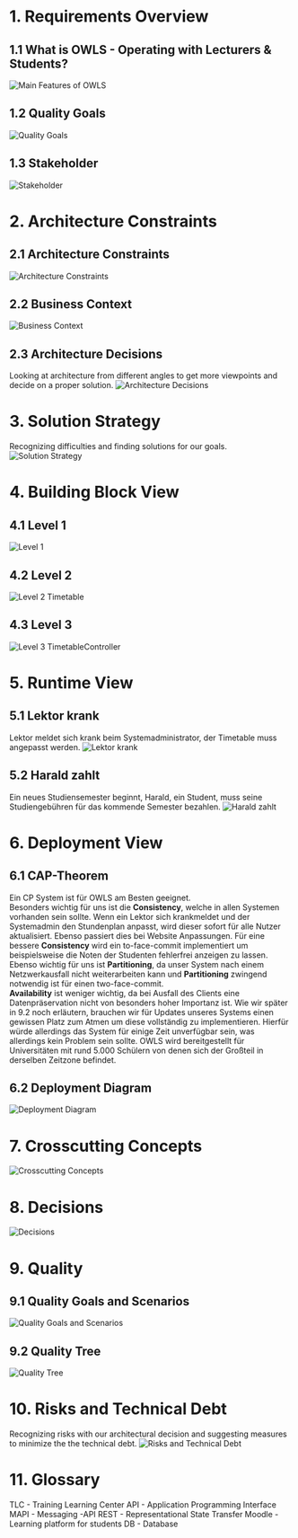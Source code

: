 # 1. Requirements Overview
## 1.1 What is OWLS - Operating with Lecturers & Students?
![Main Features of OWLS](images/main-features.png)
## 1.2 Quality Goals
![Quality Goals](images/quality-goals.png)
## 1.3 Stakeholder
![Stakeholder](images/stakeholder.png)

# 2. Architecture Constraints
## 2.1 Architecture Constraints
![Architecture Constraints](images/architecture_contstraints.png)
## 2.2 Business Context
![Business Context](images/business_context.png)
## 2.3 Architecture Decisions
Looking at architecture from different angles to get more viewpoints and decide on a proper solution.
![Architecture Decisions](images/architecture-decisions.png)

# 3. Solution Strategy
Recognizing difficulties and finding solutions for our goals.
![Solution Strategy](images/solution-strategy.png)

# 4. Building Block View
## 4.1 Level 1
![Level 1](images/Level1.png)
## 4.2 Level 2
![Level 2 Timetable](images/Level2Timetable.png)
## 4.3 Level 3
![Level 3 TimetableController](images/Level3TimetableController.png)

# 5. Runtime View
## 5.1 Lektor krank
Lektor meldet sich krank beim Systemadministrator, der Timetable muss angepasst werden.
![Lektor krank](images/Lektor_krank.png)
## 5.2 Harald zahlt
Ein neues Studiensemester beginnt, Harald, ein Student, muss seine Studiengebühren für das kommende Semester bezahlen.
![Harald zahlt](images/Harald_zahlt.png)

# 6. Deployment View
## 6.1 CAP-Theorem
Ein CP System ist für OWLS am Besten geeignet. <br>
Besonders wichtig für uns ist die <strong>Consistency</strong>, welche in allen Systemen vorhanden sein sollte. Wenn ein Lektor sich krankmeldet und der Systemadmin den Stundenplan anpasst, wird dieser sofort für alle Nutzer aktualisiert. Ebenso passiert dies bei Website Anpassungen. Für eine bessere <strong>Consistency</strong> wird ein to-face-commit implementiert um beispielsweise die Noten der Studenten fehlerfrei anzeigen zu lassen. <br>
Ebenso wichtig für uns ist <strong>Partitioning</strong>, da unser System nach einem Netzwerkausfall nicht weiterarbeiten kann und <strong>Partitioning</strong> zwingend notwendig ist für einen two-face-commit.<br>
<strong>Availability</strong> ist weniger wichtig, da bei Ausfall des Clients eine Datenpräservation nicht von besonders hoher Importanz ist. Wie wir später in 9.2 noch erläutern, brauchen wir für Updates unseres Systems einen gewissen Platz zum Atmen um diese vollständig zu implementieren. Hierfür würde allerdings das System für einige Zeit unverfügbar sein, was allerdings kein Problem sein sollte. OWLS wird bereitgestellt für Universitäten mit rund 5.000 Schülern von denen sich der Großteil in derselben Zeitzone befindet. 
## 6.2 Deployment Diagram
![Deployment Diagram](images/deployment-diagram.png)

# 7. Crosscutting Concepts
![Crosscutting Concepts](images/crosscutting-concepts.png)

# 8. Decisions
![Decisions](images/decisions.png)

# 9. Quality
## 9.1 Quality Goals and Scenarios
![Quality Goals and Scenarios](images/QualityGoalsScenarios.png)
## 9.2 Quality Tree
![Quality Tree](images/QualityTree.png)

# 10. Risks and Technical Debt
Recognizing risks with our architectural decision and suggesting measures to minimize the the technical debt.
![Risks and Technical Debt](images/technical-debt.png)

# 11. Glossary
TLC - Training Learning Center
API - Application Programming Interface
MAPI - Messaging -API
REST - Representational State Transfer
Moodle - Learning platform for students
DB - Database


